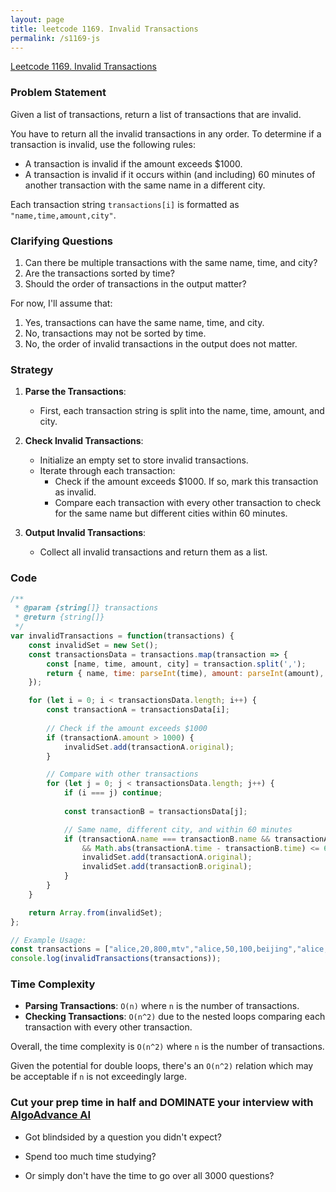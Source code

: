 ```yaml
---
layout: page
title: leetcode 1169. Invalid Transactions
permalink: /s1169-js
---
```

[Leetcode 1169. Invalid Transactions](https://algoadvance.github.io/algoadvance/l1169)
### Problem Statement

Given a list of transactions, return a list of transactions that are invalid.

You have to return all the invalid transactions in any order. To determine if a transaction is invalid, use the following rules:  
- A transaction is invalid if the amount exceeds $1000.
- A transaction is invalid if it occurs within (and including) 60 minutes of another transaction with the same name in a different city.

Each transaction string `transactions[i]` is formatted as `"name,time,amount,city"`.

### Clarifying Questions

1. Can there be multiple transactions with the same name, time, and city?
2. Are the transactions sorted by time?
3. Should the order of transactions in the output matter?

For now, I'll assume that:
1. Yes, transactions can have the same name, time, and city.
2. No, transactions may not be sorted by time.
3. No, the order of invalid transactions in the output does not matter.

### Strategy

1. **Parse the Transactions**:
   - First, each transaction string is split into the name, time, amount, and city.
   
2. **Check Invalid Transactions**:
   - Initialize an empty set to store invalid transactions.
   - Iterate through each transaction:
     - Check if the amount exceeds $1000. If so, mark this transaction as invalid.
     - Compare each transaction with every other transaction to check for the same name but different cities within 60 minutes.
   
3. **Output Invalid Transactions**:
   - Collect all invalid transactions and return them as a list.

### Code

```javascript
/**
 * @param {string[]} transactions
 * @return {string[]}
 */
var invalidTransactions = function(transactions) {
    const invalidSet = new Set();
    const transactionsData = transactions.map(transaction => {
        const [name, time, amount, city] = transaction.split(',');
        return { name, time: parseInt(time), amount: parseInt(amount), city, original: transaction };
    });

    for (let i = 0; i < transactionsData.length; i++) {
        const transactionA = transactionsData[i];
        
        // Check if the amount exceeds $1000
        if (transactionA.amount > 1000) {
            invalidSet.add(transactionA.original);
        }

        // Compare with other transactions
        for (let j = 0; j < transactionsData.length; j++) {
            if (i === j) continue;
            
            const transactionB = transactionsData[j];

            // Same name, different city, and within 60 minutes
            if (transactionA.name === transactionB.name && transactionA.city !== transactionB.city 
                && Math.abs(transactionA.time - transactionB.time) <= 60) {
                invalidSet.add(transactionA.original);
                invalidSet.add(transactionB.original);
            }
        }
    }

    return Array.from(invalidSet);
};

// Example Usage:
const transactions = ["alice,20,800,mtv","alice,50,100,beijing","alice,51,100,mtv"];
console.log(invalidTransactions(transactions));
```

### Time Complexity

- **Parsing Transactions**: `O(n)` where `n` is the number of transactions.
- **Checking Transactions**: `O(n^2)` due to the nested loops comparing each transaction with every other transaction.

Overall, the time complexity is `O(n^2)` where `n` is the number of transactions.

Given the potential for double loops, there's an `O(n^2)` relation which may be acceptable if `n` is not exceedingly large.


### Cut your prep time in half and DOMINATE your interview with [AlgoAdvance AI](https://algoAdvance.com)

- Got blindsided by a question you didn't expect?

- Spend too much time studying?

- Or simply don't have the time to go over all 3000 questions?


